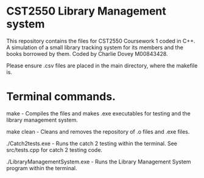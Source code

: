 # CST2550 Library Management system
This repository contains the files for CST2550 Coursework 1 coded in C++. A simulation of a small library tracking system for its members and the books borrowed by them.
Coded by Charlie Dovey M00843428.

Please ensure .csv files are placed in the main directory, where the makefile is.


# Terminal commands.
make - Compiles the files and makes .exe executables for testing and the library management system.

make clean - Cleans and removes the repository of .o files and .exe files.

./Catch2tests.exe - Runs the catch 2 testing within the terminal. See src/tests.cpp for catch 2 testing code.

./LibraryManagementSystem.exe - Runs the Library Management System program within the terminal.